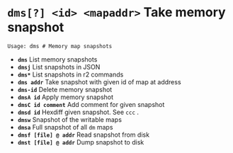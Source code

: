 <!-- TITLE: dms -->

#  **`dms[?] <id> <mapaddr>`** Take memory snapshot


```text
Usage: dms # Memory map snapshots
```


- **`dms`** List memory snapshots
- **`dmsj`** List snapshots in JSON
- **`dms*`** List snapshots in r2 commands
- **`dms addr`** Take snapshot with given id of map at address
- **`dms-id`** Delete memory snapshot
- **`dmsA id`** Apply memory snapshot
- **`dmsC id comment`** Add comment for given snapshot
- **`dmsd id`** Hexdiff given snapshot. See `ccc` .
- **`dmsw`** Snapshot of the writable maps
- **`dmsa`** Full snapshot of all `dm` maps
- **`dmsf [file] @ addr`** Read snapshot from disk
- **`dmst [file] @ addr`** Dump snapshot to disk

<p hidden>dms dmsj dms* dms- dmsA dmsC dmsd dmsw dmsa dmsf dmst</p>
